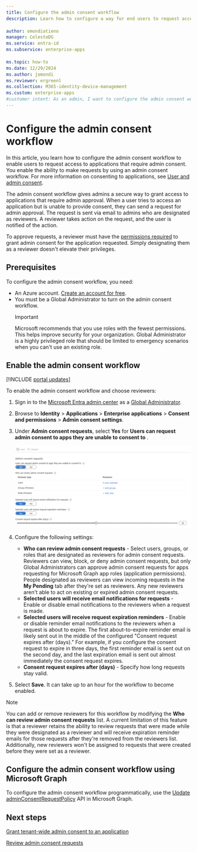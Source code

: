 ```yaml
---
title: Configure the admin consent workflow
description: Learn how to configure a way for end users to request access to applications that require admin consent. 

author: omondiatieno
manager: CelesteDG
ms.service: entra-id
ms.subservice: enterprise-apps

ms.topic: how-to
ms.date: 12/29/2024
ms.author: jomondi
ms.reviewer: ergreenl
ms.collection: M365-identity-device-management
ms.custom: enterprise-apps
#customer intent: As an admin, I want to configure the admin consent workflow, so that users can request access to applications that require admin consent and I can review and approve those requests.
---
```


# Configure the admin consent workflow

In this article, you learn how to configure the admin consent workflow to enable users to request access to applications that require admin consent. You enable the ability to make requests by using an admin consent workflow. For more information on consenting to applications, see [User and admin consent](user-admin-consent-overview.md).

The admin consent workflow gives admins a secure way to grant access to applications that require admin approval. When a user tries to access an application but is unable to provide consent, they can send a request for admin approval. The request is sent via email to admins who are designated as reviewers. A reviewer takes action on the request, and the user is notified of the action.

To approve requests, a reviewer must have the [permissions required](grant-admin-consent.md#prerequisites) to grant admin consent for the application requested. Simply designating them as a reviewer doesn't elevate their privileges.

## Prerequisites

To configure the admin consent workflow, you need:

- An Azure account. [Create an account for free](https://azure.microsoft.com/free/?WT.mc_id=A261C142F).
- You must be a Global Administrator to turn on the admin consent workflow.
     > [!IMPORTANT]
     > Microsoft recommends that you use roles with the fewest permissions. This helps improve security for your organization. Global Administrator is a highly privileged role that should be limited to emergency scenarios when you can't use an existing role.

## Enable the admin consent workflow

[!INCLUDE [portal updates](~/includes/portal-update.md)]

To enable the admin consent workflow and choose reviewers:

1. Sign in to the [Microsoft Entra admin center](https://entra.microsoft.com) as a [Global Administrator](~/identity/role-based-access-control/permissions-reference.md#global-administrator).
1. Browse to **Identity** > **Applications** > **Enterprise applications** > **Consent and permissions** > **Admin consent settings**. 
1. Under **Admin consent requests**,  select **Yes** for **Users can request admin consent to apps they are unable to consent to** .

   ![Screenshot of configure admin consent workflow settings.](./media/configure-admin-consent-workflow/enable-admin-consent-workflow.png)
   
1. Configure the following settings:

   - **Who can review admin consent requests** - Select users, groups, or roles that are designated as reviewers for admin consent requests. Reviewers can view, block, or deny admin consent requests, but only Global Administrators can approve admin consent requests for apps requesting for Microsoft Graph app roles (application permissions). People designated as reviewers can view incoming requests in the **My Pending** tab after they're set as reviewers. Any new reviewers aren't able to act on existing or expired admin consent requests.
   - **Selected users will receive email notifications for requests** - Enable or disable email notifications to the reviewers when a request is made.  
   - **Selected users will receive request expiration reminders** - Enable or disable reminder email notifications to the reviewers when a request is about to expire. The first about-to-expire reminder email is likely sent out in the middle of the configured "Consent request expires after (days)." For example, if you configure the consent request to expire in three days, the first reminder email is sent out on the second day, and the last expiration email is sent out almost immediately the consent request expires.
   - **Consent request expires after (days)** - Specify how long requests stay valid.

1. Select **Save**. It can take up to an hour for the workflow to become enabled.

> [!NOTE]
> You can add or remove reviewers for this workflow by modifying the **Who can review admin consent requests** list. A current limitation of this feature is that a reviewer retains the ability to review requests that were made while they were designated as a reviewer and will receive expiration reminder emails for those requests after they're removed from the reviewers list. Additionally, new reviewers won't be assigned to requests that were created before they were set as a reviewer.

## Configure the admin consent workflow using Microsoft Graph

To configure the admin consent workflow programmatically, use the [Update adminConsentRequestPolicy](/graph/api/adminconsentrequestpolicy-update) API in Microsoft Graph.

## Next steps

[Grant tenant-wide admin consent to an application](grant-admin-consent.md)

[Review admin consent requests](review-admin-consent-requests.md)

